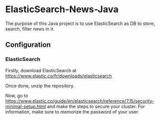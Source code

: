 # ElasticSearch-News-Java
The purpose of this Java project is to use ElasticSearch as DB to store, search, filter news in it.

## Configuration

### ElasticSearch

Firstly, download ElasticSearch at https://www.elastic.co/fr/downloads/elasticsearch

Once done, unzip the repository.

Now, go to https://www.elastic.co/guide/en/elasticsearch/reference/7.15/security-minimal-setup.html and make the steps to secure your cluster. For information, make sure to memorize the password of your user.